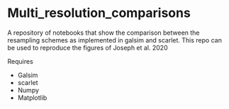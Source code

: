 # Multi_resolution_comparisons
A repository of notebooks that show the comparison between the resampling schemes as implemented in galsim and scarlet. This repo can be used to reproduce the figures of Joseph et al. 2020

Requires 
* Galsim
* scarlet
* Numpy
* Matplotlib
